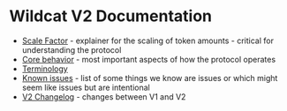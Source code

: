 # Wildcat V2 Documentation

- [Scale Factor](./Scale%20Factor.md) - explainer for the scaling of token amounts - critical for understanding the protocol
- [Core behavior](./Core%20Behavior.md) - most important aspects of how the protocol operates
- [Terminology](./Terminology.md)
- [Known issues](./Known%20Issues.md) - list of some things we know are issues or which might seem like issues but are intentional
- [V2 Changelog](./CHANGELOG.md) - changes between V1 and V2
